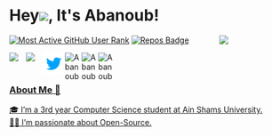# Hey<img src="https://github.com/Abanoub-Asaad/Abanoub/blob/main/Images/wave.gif" width="40px">, It's Abanoub! 

<img src="https://github.com/Abanoub-Asaad/Abanoub/blob/main/Images/abanoub_image.png" align="right" width="25%"/>

[![Most Active GitHub User Rank](https://enmc8bfz3mzv3r1.m.pipedream.net)](https://commits.top/egypt.html)
[![Repos Badge](https://badges.pufler.dev/repos/Abanoub-Asaad)](https://badges.pufler.dev)  
 
<p align="left">
 
<a href="https://www.linkedin.com/in/abanoub-asaad/">
  <img align="left" width="30px" src="https://image.flaticon.com/icons/svg/2111/2111465.svg" draggable="false" />
</a> 

<a href="Abanoub.Asaad200010@gmail.com">
  <img align="left" width="30px" src="https://image.flaticon.com/icons/svg/732/732200.svg"/>
</a>

<a href="https://twitter.com/abanoub_asaad1">
<img align="left" width="40px" src="https://raw.githubusercontent.com/github/explore/80688e429a7d4ef2fca1e82350fe8e3517d3494d/topics/twitter/twitter.png" alt="Twitter" draggable="false">
</a>

<a href="https://stackoverflow.com/users/11105643/abanoub-asaad" target="blank">
 <img align="left" width="30px" src="https://upload.wikimedia.org/wikipedia/commons/thumb/e/ef/Stack_Overflow_icon.svg/768px-Stack_Overflow_icon.svg.png" alt="Abanoub" 
a/>

<a href="https://leetcode.com/Abanoub-Asaad/" target="blank">
 <img align="left" width="30px" src="https://github.com/Abanoub-Asaad/Abanoub/blob/main/Images/leetcode.png" alt="Abanoub" 
a/>

<a href="https://www.youtube.com/channel/UCu7plL_Dr1AVLrHMi52Nmjg" target="blank">
 <img align="left" width="30px" src="https://github.com/Abanoub-Asaad/Abanoub/blob/main/Images/youtube.png" alt="Abanoub" 
a/>
 
</p>

<br /><br>

### About Me 🚀
🎓 I’m a 3rd year Computer Science student at Ain Shams University. <br>
👨‍💻 I’m passionate about Open-Source.



